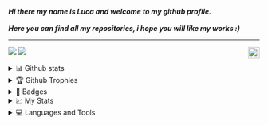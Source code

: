 ***Hi there my name is Luca and welcome to my github profile.***
<br><br>
***Here you can find all my repositories, i hope you will like my works :)***
<hr>
<p align = "left">
  <img src = "https://visitcount.itsvg.in/api?id=Lucksi&icon=1&color=12" height="23px" align = "right">
  <img src = "https://img.shields.io/github/followers/Lucksi">
  <img src = "https://img.shields.io/github/stars/Lucksi">
</p>
<details>
  <summary>📊 Github stats</summary>
  <hr>
<p align = "center">
<img src = "https://github-readme-stats.vercel.app/api?username=Lucksi&show_icons=true&theme=radical" width= "433px">
<img src= "https://github-readme-stats.vercel.app/api/top-langs/?username=Lucksi&layout=compact&theme=radical&langs_count=8">
<br>
<br>
<img src = "https://github-readme-streak-stats.herokuapp.com/?user=Lucksi&theme=radical&hide_border=false">
</p>
</details>
<details>
  <summary>🏆 Github Trophies</summary>
  <hr>
<p align = "center">
<img src = "https://github-profile-trophy.vercel.app/?username=Lucksi&theme=radical&row=2&column=3">
</p>
</details>
<details>
  <summary>💠 Badges</summary>
  <hr>
<p align = "center">
<a href = "https://www.credly.com/badges/e39e3365-e89f-4da6-ab09-3fe2e10a3ff8"><img src = "https://images.credly.com/size/340x340/images/242902b5-f527-42ad-865e-977c9e1b5b58/image.png" height = "100px" width = "auto"></a>
<a href = "https://www.credly.com/badges/6648b2e8-bbab-4a81-9678-ffb8db47d177"><img src = "https://images.credly.com/size/340x340/images/af8c6b4e-fc31-47c4-8dcb-eb7a2065dc5b/I2CS__1_.png"  height = "100px" width = "auto"></a>
<a href = "https://www.credly.com/badges/bfdf8298-70ab-4fc0-9cb1-496c9cb2cb6a"><img src = "https://images.credly.com/size/340x340/images/f9f3c533-9b5a-47eb-8a3e-5734663116c0/image.png" height = "100px" width = "auto"></a>
</p>
</details>
<details>
  <summary>📈 My Stats</summary>
  <hr>
  <p align = "center">
<img src = "https://github-profile-summary-cards.vercel.app/api/cards/repos-per-language?username=Lucksi&theme=radical" width = "280px">
<img src = "https://github-profile-summary-cards.vercel.app/api/cards/most-commit-language?username=Lucksi&theme=radical" width = "280px">
<br>
<img src = "https://github-profile-summary-cards.vercel.app/api/cards/stats?username=Lucksi&theme=radical" width = "280px">
<img src = "https://github-profile-summary-cards.vercel.app/api/cards/productive-time?username=Lucksi&theme=radical&utcOffset=2" width = "280px">
</p>
</details>
<details>
  <summary>💻 Languages and Tools</summary>
  <hr>
    <p align = "center">
        <img src = "https://img.shields.io/badge/html5-%23E34F26.svg?style=for-the-badge&logo=html5&logoColor=white">
        <img src = "https://img.shields.io/badge/css3-%231572B6.svg?style=for-the-badge&logo=css3&logoColor=white">
        <img src = "https://img.shields.io/badge/python-3670A0?style=for-the-badge&logo=python&logoColor=ffdd54">
        <img src = "https://img.shields.io/badge/php-%23777BB4.svg?style=for-the-badge&logo=php&logoColor=white">
        <img src = "https://img.shields.io/badge/c-%2300599C.svg?style=for-the-badge&logo=c&logoColor=white">
        <img src = "https://img.shields.io/badge/c++-%2300599C.svg?style=for-the-badge&logo=c%2B%2B&logoColor=white">
        <br>
        <img src = "https://img.shields.io/badge/shell_script-%23121011.svg?style=for-the-badge&logo=gnu-bash&logoColor=white">
        <img src = "https://img.shields.io/badge/javascript-%23323330.svg?style=for-the-badge&logo=javascript&logoColor=%23F7DF1E">
        <img src = "https://img.shields.io/badge/PowerShell-%235391FE.svg?style=for-the-badge&logo=powershell&logoColor=white">
        <img src = "https://img.shields.io/badge/Linux-FCC624?style=for-the-badge&logo=linux&logoColor=black">
        </p>
  </summary>
</details>
